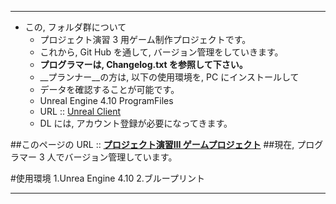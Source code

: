 ﻿***
* この, フォルダ群について
	- プロジェクト演習 3 用ゲーム制作プロジェクトです。
	- これから, Git Hub を通して, バージョン管理をしていきます。
	- __プログラマーは, Changelog.txt を参照して下さい。__
	- __プランナー__の方は, 以下の使用環境を, PC にインストールして
	- データを確認することが可能です。
	- Unreal Engine 4.10 ProgramFiles
	- URL :: [Unreal Client](https://accounts.unrealengine.com/register/index?response_type=code&state=%2Fdownload%3Fdismiss%3Dhttps%253A%252F%252Fwww.unrealengine.com%252Fja%252Fwhat-is-unreal-engine-4&client_id=43e2dea89b054198a703f6199bee6d5b)
	- DL には, アカウント登録が必要になってきます。

##このページの URL :: __[プロジェクト演習Ⅲ ゲームプロジェクト](https://github.com/proen/SandBoxie)__
##現在, プログラマー 3 人でバージョン管理しています。

#使用環境
1.Unrea Engine 4.10
2.ブループリント
***